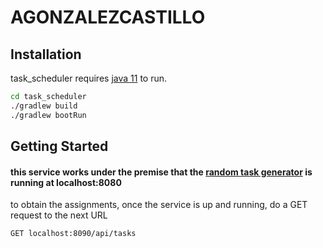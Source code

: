 # AGONZALEZCASTILLO

## Installation

task_scheduler requires [java 11](https://www.oracle.com/java/technologies/javase-jdk11-downloads.html) to run.

```sh
cd task_scheduler
./gradlew build
./gradlew bootRun 
```
## Getting Started
#### this service works under the premise that the [random task generator](https://github.com/bi-lriveros/schedulator) is running at localhost:8080

to obtain the assignments, once the service is up and running, do a GET request to the next URL
```sh
GET localhost:8090/api/tasks
```
